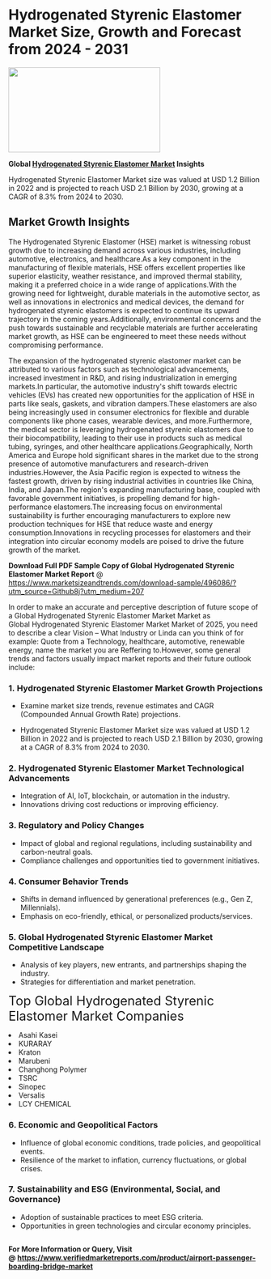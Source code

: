 <H1>Hydrogenated Styrenic Elastomer Market Size, Growth and Forecast from 2024 - 2031</H1><img class="aligncenter size-medium wp-image-584254" src="https://thirdeyenews.in/wp-content/uploads/2024/09/Global-Market-Research-300x168.jpeg" alt="" width="300" height="168" /><p><strong>Global&nbsp;<a href="https://www.marketsizeandtrends.com/download-sample/496086/?utm_source=Github8j?utm_medium=207">Hydrogenated Styrenic Elastomer Market</a> Insights</strong></p><p>Hydrogenated Styrenic Elastomer Market size was valued at USD 1.2 Billion in 2022 and is projected to reach USD 2.1 Billion by 2030, growing at a CAGR of 8.3% from 2024 to 2030.</p><p><h2>Market Growth Insights</h2> <p>The Hydrogenated Styrenic Elastomer (HSE) market is witnessing robust growth due to increasing demand across various industries, including automotive, electronics, and healthcare.As a key component in the manufacturing of flexible materials, HSE offers excellent properties like superior elasticity, weather resistance, and improved thermal stability, making it a preferred choice in a wide range of applications.With the growing need for lightweight, durable materials in the automotive sector, as well as innovations in electronics and medical devices, the demand for hydrogenated styrenic elastomers is expected to continue its upward trajectory in the coming years.Additionally, environmental concerns and the push towards sustainable and recyclable materials are further accelerating market growth, as HSE can be engineered to meet these needs without compromising performance.</p> <p>The expansion of the hydrogenated styrenic elastomer market can be attributed to various factors such as technological advancements, increased investment in R&D, and rising industrialization in emerging markets.In particular, the automotive industry's shift towards electric vehicles (EVs) has created new opportunities for the application of HSE in parts like seals, gaskets, and vibration dampers.These elastomers are also being increasingly used in consumer electronics for flexible and durable components like phone cases, wearable devices, and more.Furthermore, the medical sector is leveraging hydrogenated styrenic elastomers due to their biocompatibility, leading to their use in products such as medical tubing, syringes, and other healthcare applications.Geographically, North America and Europe hold significant shares in the market due to the strong presence of automotive manufacturers and research-driven industries.However, the Asia Pacific region is expected to witness the fastest growth, driven by rising industrial activities in countries like China, India, and Japan.The region's expanding manufacturing base, coupled with favorable government initiatives, is propelling demand for high-performance elastomers.The increasing focus on environmental sustainability is further encouraging manufacturers to explore new production techniques for HSE that reduce waste and energy consumption.Innovations in recycling processes for elastomers and their integration into circular economy models are poised to drive the future growth of the market.</p><p><span class=""><strong>Download Full PDF Sample Copy of Global Hydrogenated Styrenic Elastomer Market Report</strong> @ <a href="https://www.marketsizeandtrends.com/download-sample/496086/?utm_source=Github8j?utm_medium=207" target="_blank">https://www.marketsizeandtrends.com/download-sample/496086/?utm_source=Github8j?utm_medium=207</a></span></p><p>In order to make an accurate and perceptive description of future scope of a Global&nbsp;Hydrogenated Styrenic Elastomer Market Market as Global&nbsp;Hydrogenated Styrenic Elastomer Market Market of 2025, you need to describe a clear Vision &ndash; What Industry or Linda can you think of for example: Quote from a Technology, healthcare, automotive, renewable energy, name the market you are Reffering to.However, some general trends and factors usually impact market reports and their future outlook include:</p><h3>1.&nbsp;<strong>Hydrogenated Styrenic Elastomer Market Growth Projections</strong></h3><ul><li>Examine market size trends, revenue estimates and CAGR (Compounded Annual Growth Rate) projections.</li><li><p>Hydrogenated Styrenic Elastomer Market size was valued at USD 1.2 Billion in 2022 and is projected to reach USD 2.1 Billion by 2030, growing at a CAGR of 8.3% from 2024 to 2030.</p></li></ul><h3>2.&nbsp;<strong>Hydrogenated Styrenic Elastomer Market Technological Advancements</strong></h3><ul><li>Integration of AI, IoT, blockchain, or automation in the industry.</li><li>Innovations driving cost reductions or improving efficiency.</li></ul><h3>3.&nbsp;<strong>Regulatory and Policy Changes</strong></h3><ul><li>Impact of global and regional regulations, including sustainability and carbon-neutral goals.</li><li>Compliance challenges and opportunities tied to government initiatives.</li></ul><h3>4.&nbsp;<strong>Consumer Behavior Trends</strong></h3><ul><li>Shifts in demand influenced by generational preferences (e.g., Gen Z, Millennials).</li><li>Emphasis on eco-friendly, ethical, or personalized products/services.</li></ul><h3>5.&nbsp;<strong>Global Hydrogenated Styrenic Elastomer Market Competitive Landscape</strong></h3><ul><li>Analysis of key players, new entrants, and partnerships shaping the industry.</li><li>Strategies for differentiation and market penetration.</li></ul><p data-pm-slice="1 1 []"><span style="color: inherit; font-family: inherit; font-size: 25px;">Top Global Hydrogenated Styrenic Elastomer Market Companies</span></p><div class="" data-test-id=""><p><li>Asahi Kasei</li><li> KURARAY</li><li> Kraton</li><li> Marubeni</li><li> Changhong Polymer</li><li> TSRC</li><li> Sinopec</li><li> Versalis</li><li> LCY CHEMICAL</li></p></div><h3>6.&nbsp;<strong>Economic and Geopolitical Factors</strong></h3><ul><li>Influence of global economic conditions, trade policies, and geopolitical events.</li><li>Resilience of the market to inflation, currency fluctuations, or global crises.</li></ul><h3>7.&nbsp;<strong>Sustainability and ESG (Environmental, Social, and Governance)</strong></h3><ul><li>Adoption of sustainable practices to meet ESG criteria.</li><li>Opportunities in green technologies and circular economy principles.</li></ul><h2><strong style="font-size: 14px;">For More Information or Query, Visit @&nbsp;</strong><a style="background-color: #ffffff; font-size: 14px;" href="https://www.marketsizeandtrends.com/report/hydrogenated-styrenic-elastomer-market/" target="_blank">https://www.verifiedmarketreports.com/product/airport-passenger-boarding-bridge-market</a></h2>